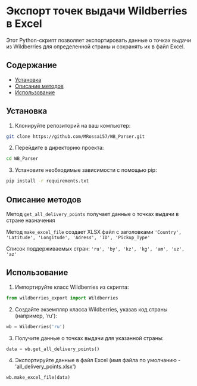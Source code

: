 # Экспорт точек выдачи Wildberries в Excel

Этот Python-скрипт позволяет экспортировать данные о точках выдачи из Wildberries для определенной страны и сохранять их в файл Excel.

## Содержание

- [Установка](#установка)
- [Описание методов](#описание-методов)
- [Использование](#использование)

## Установка

1. Клонируйте репозиторий на ваш компьютер:

```bash
git clone https://github.com/MRossa157/WB_Parser.git
```
2. Перейдите в директорию проекта:
```bash
cd WB_Parser
```
3. Установите необходимые зависимости с помощью pip:
```bash
pip install -r requirements.txt
```
## Описание методов
Метод ```get_all_delivery_points``` получает данные о точках выдачи в стране назначения

Метод ```make_excel_file``` создает XLSX файл с заголовками ```'Country', 'Latitude', 'Longitude', 'Adress', 'ID', 'Pickup_Type'```

Список поддерживаемых стран: ```'ru', 'by', 'kz', 'kg', 'am', 'uz', 'az'```

## Использование
1. Импортируйте класс Wildberries из скрипта:
```python
from wildberries_export import Wildberries
```
2. Создайте экземпляр класса Wildberries, указав код страны (например, 'ru'):
```python
wb = Wildberries('ru')
```
3. Получите данные о точках выдачи для указанной страны:
```python
data = wb.get_all_delivery_points()
```

4. Экспортируйте данные в файл Excel (имя файла по умолчанию - 'all_delivery_points.xlsx')
```python
wb.make_excel_file(data)
```
